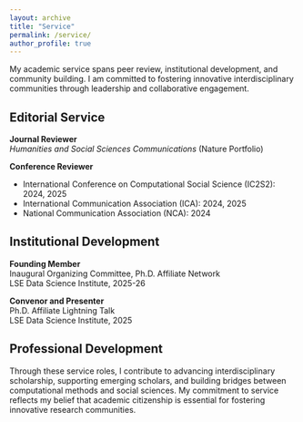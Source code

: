 ```yaml
---
layout: archive
title: "Service"
permalink: /service/
author_profile: true
---
```


My academic service spans peer review, institutional development, and community building. I am committed to fostering innovative interdisciplinary communities through leadership and collaborative engagement.

## Editorial Service

**Journal Reviewer**  
*Humanities and Social Sciences Communications* (Nature Portfolio)

**Conference Reviewer**  
- International Conference on Computational Social Science (IC2S2): 2024, 2025
- International Communication Association (ICA): 2024, 2025  
- National Communication Association (NCA): 2024

## Institutional Development

**Founding Member**  
Inaugural Organizing Committee, Ph.D. Affiliate Network  
LSE Data Science Institute, 2025-26

**Convenor and Presenter**  
Ph.D. Affiliate Lightning Talk  
LSE Data Science Institute, 2025

## Professional Development

Through these service roles, I contribute to advancing interdisciplinary scholarship, supporting emerging scholars, and building bridges between computational methods and social sciences. My commitment to service reflects my belief that academic citizenship is essential for fostering innovative research communities.
